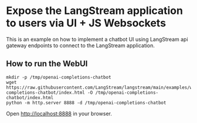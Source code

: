 # Expose the LangStream application to users via UI + JS Websockets

This is an example on how to implement a chatbot UI using LangStream api gateway endpoints to connect to the LangStream application.


## How to run the WebUI

```
mkdir -p /tmp/openai-completions-chatbot
wget https://raw.githubusercontent.com/LangStream/langstream/main/examples/websockets/openai-completions-chatbot/index.html -O /tmp/openai-completions-chatbot/index.html
python -m http.server 8888 -d /tmp/openai-completions-chatbot
```

Open [http://localhost:8888](http://localhost:8888) in your browser.



